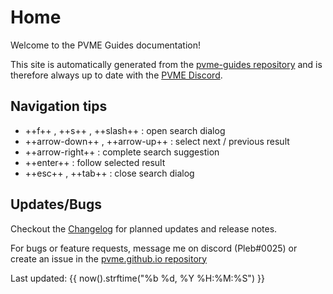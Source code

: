 # Home

Welcome to the PVME Guides documentation!

This site is automatically generated from the [pvme-guides repository](https://github.com/pvme/pvme-guides) and is therefore always up to date with the [PVME Discord](https://discord.gg/6djqFVN).
<script src="javascripts/discordInvite.js"></script>
<script>
discordInvite.init({
  inviteCode: '6djqFVN',
  title: 'PVME'
  });
  discordInvite.render();
</script>
<div id="discordInviteBox"></div>

## Navigation tips

* ++f++ , ++s++ , ++slash++ : open search dialog
* ++arrow-down++ , ++arrow-up++ : select next / previous result
* ++arrow-right++ : complete search suggestion
* ++enter++ : follow selected result
* ++esc++ , ++tab++ : close search dialog

## Updates/Bugs

Checkout the [Changelog](https://github.com/pvme/pvme.github.io/blob/master/Changelog.md) for planned updates and release notes.

For bugs or feature requests, message me on discord (Pleb#0025) or create an issue in the [pvme.github.io repository](https://github.com/pvme/pvme.github.io)

Last updated: {{ now().strftime("%b %d, %Y %H:%M:%S") }}

